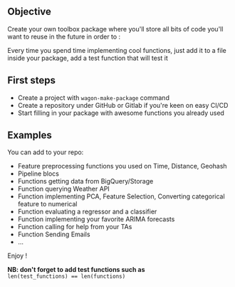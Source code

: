 ## Objective 

Create your own toolbox package where you'll store all bits of code you'll want to reuse in the future in order to :

Every time you spend time implementing cool functions, just add it to a file inside your package, add a test function that will test it

## First steps

- Create a project with `wagon-make-package` command
- Create a repository under GitHub or Gitlab if you're keen on easy CI/CD
- Start filling in your package with awesome functions you already used

## Examples

You can add to your repo:
- Feature preprocessing functions you used on Time, Distance, Geohash
- Pipeline blocs
- Functions getting data from BigQuery/Storage
- Function querying Weather API
- Function implementing PCA, Feature Selection, Converting categorical feature to numerical
- Function evaluating a regressor and a classifier
- Function implementing your favorite ARIMA forecasts
- Function calling for help from your TAs
- Function Sending Emails
- ...  

Enjoy !

**NB: don't forget to add test functions such as**  
`len(test_functions) == len(functions)` 